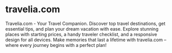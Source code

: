 # travelia.com
Travelia.com - Your Travel Companion. Discover top travel destinations, get essential tips, and plan your dream vacation with ease. Explore stunning places with starting prices, a handy traveler checklist, and a responsive design for all devices. Make memories that last a lifetime with travelia.com – where every journey begins with a perfect plan!
